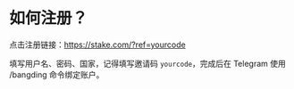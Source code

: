 # 如何注册？

点击注册链接：https://stake.com/?ref=yourcode

填写用户名、密码、国家，记得填写邀请码 `yourcode`，完成后在 Telegram 使用 /bangding 命令绑定账户。